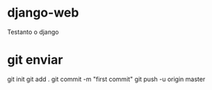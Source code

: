 # django-web
Testanto o django

# git enviar
git init
git add .
git commit -m "first commit"
git push -u origin master
